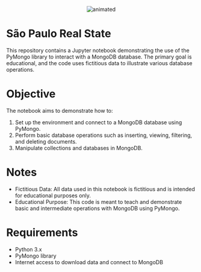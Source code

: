 <p align="center">
  <img src="https://media0.giphy.com/media/v1.Y2lkPTc5MGI3NjExcnVrejBzNnQ3aWJ1bm1sOGFvZ2hpZnE4enA0OG13YjF2YjFwbDMzeCZlcD12MV9pbnRlcm5hbF9naWZfYnlfaWQmY3Q9Zw/1wrRQfA0DcS7n3zaX0/giphy.webp" alt="animated" />
</p>


# São Paulo Real State

This repository contains a Jupyter notebook demonstrating the use of the PyMongo library to interact with a MongoDB database. The primary goal is educational, and the code uses fictitious data to illustrate various database operations.

# Objective
The notebook aims to demonstrate how to:

1. Set up the environment and connect to a MongoDB database using PyMongo.
2. Perform basic database operations such as inserting, viewing, filtering, and deleting documents.
3. Manipulate collections and databases in MongoDB.

# Notes
- Fictitious Data: All data used in this notebook is fictitious and is intended for educational purposes only.
- Educational Purpose: This code is meant to teach and demonstrate basic and intermediate operations with MongoDB using PyMongo.

# Requirements
- Python 3.x
- PyMongo library
- Internet access to download data and connect to MongoDB
